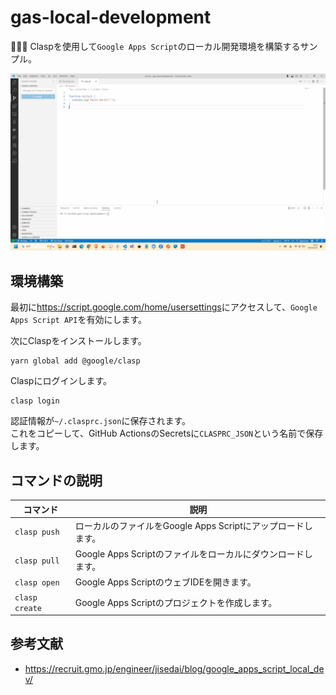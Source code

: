 # gas-local-development

🍍🍍🍍 Claspを使用して`Google Apps Script`のローカル開発環境を構築するサンプル。  

![成果物](./docs/img/fruit.gif)  

## 環境構築

最初に<https://script.google.com/home/usersettings>にアクセスして、`Google Apps Script API`を有効にします。  

次にClaspをインストールします。  

```shell
yarn global add @google/clasp
```

Claspにログインします。  

```shell
clasp login
```

認証情報が`~/.clasprc.json`に保存されます。  
これをコピーして、GitHub ActionsのSecretsに`CLASPRC_JSON`という名前で保存します。  

## コマンドの説明

| コマンド | 説明 |
| --- | --- |
| `clasp push` | ローカルのファイルをGoogle Apps Scriptにアップロードします。 |
| `clasp pull` | Google Apps Scriptのファイルをローカルにダウンロードします。 |
| `clasp open` | Google Apps ScriptのウェブIDEを開きます。 |
| `clasp create` | Google Apps Scriptのプロジェクトを作成します。 |

## 参考文献

- <https://recruit.gmo.jp/engineer/jisedai/blog/google_apps_script_local_dev/>
